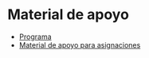 # Material de apoyo

* [Programa]()
* [Material de apoyo para asignaciones](0-como-hacer-una-asignacion.md)
